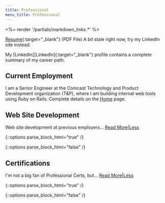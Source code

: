 ```yaml
---
title: Professional
menu_title: Professional
---
```

<%= render '/partials/markdown_links.*' %>

[Resume](/files/ChristopherWLehman.pdf){:target="_blank"} (PDF File) <span class="light"> A bit stale right now, try my LinkedIn site instead.</span>

My [LinkedIn][LinkedIn]{:target="_blank"} profile contains a complete summary of my career path.

## Current Employment

I am a Senior Engineer at the Comcast Technology and Product Development organization (T&P), where I am building internal web tools using Ruby on Rails. Complete details on the [Home](/) page.

## Web Site Development

Web site development at previous employers...
<a href="#" class="text_toggle" onclick="toggle_visibility('more_development_content');">Read More|Less</a>

{::options parse_block_html="true" /}
<div id="more_development_content" style="display:none">
### ProfitStreams

Alas, ProfitStreams is no longer in business, the LinkedIn URL is [here][ProfitStreams]{:target="_blank"}. As Senior Software Developer at ProfitStreams I built web applications for the hospitality industry, with a focus on development of an Online Ordering application for restaurants. The technology was Rails 2.3.5 (with a migration plan in place to Rails 3.1) integrated with a Java-based API (driven by [Talend][Talend]{:target="_blank"}) that merged the application data into a unified backend. Clients could log into one central location to see customer data and set up Twitter and Facebook marketing campaigns, among other things.

### Internet Pawn, Inc, now dba Pawngo

Internet Pawn and Boomerang Lending have merged into [Pawngo][Pawngo]{:target="_blank"}. The previous sites were all Rails 2.3.x The Boomerang Lending site was Rails 2.3.8 using [Refinery CMS][Refinery]{:target="_blank"} for the backend admin services. I did all the Rails development and also wore the DevOps hat.

### Boecore

[Boecore][Boecore]{:target="_blank"} does business as a DoD contractor, and I helped develop BoBCAT - a Rails 2 application for automating and tracking the DIACAP compliance and Information Assurance activities required by the Missile Defense Agency. This was a classified project.
</div>
{::options parse_block_html="false" /}

## Certifications

I'm not a big fan of Professional Certs, but...
<a href="#" class="text_toggle" onclick="toggle_visibility('more_certs_content');">Read More|Less</a>

{::options parse_block_html="true" /}
<div id="more_certs_content" style="display:none">
I have completed the [PMI][PMI]{:target="_blank"}: Fundamentals of Project Management course.
</div>
{::options parse_block_html="false" /}

<script>
function toggle_visibility(id) {
var e = document.getElementById(id);
e.style.display = ((e.style.display!='none') ? 'none' : 'block');
}
</script>

